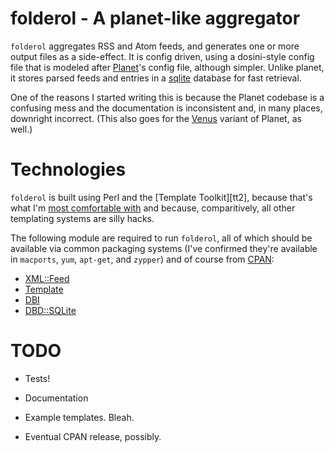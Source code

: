 folderol - A planet-like aggregator
===================================

`folderol` aggregates RSS and Atom feeds, and generates one or more
output files as a side-effect. It is config driven, using a
dosini-style config file that is modeled after [Planet][]'s config
file, although simpler. Unlike planet, it stores parsed feeds and
entries in a [sqlite][] database for fast retrieval.

One of the reasons I started writing this is because the Planet
codebase is a confusing mess and the documentation is inconsistent
and, in many places, downright incorrect. (This also goes for the
[Venus][] variant of Planet, as well.)

Technologies
============

`folderol` is built using Perl and the [Template Toolkit][tt2],
because that's what I'm [most comfortable with][ttbook] and because,
comparitively, all other templating systems are silly hacks.

The following module are required to run `folderol`, all of which
should be available via common packaging systems (I've confirmed
they're available in `macports`, `yum`, `apt-get`, and `zypper`) and
of course from [CPAN](http://www.cpan.org/):

* [XML::Feed](http://search.cpan.org/dist/XML-Feed/)
* [Template](http://search.cpan.org/dist/Template/)
* [DBI](http://search.cpan.org/dist/DBI/)
* [DBD::SQLite](http://search.cpan.org/dist/DBD-SQLite/)

TODO
====

* Tests!
* Documentation
* Example templates. Bleah.
* Eventual CPAN release, possibly.

  [Planet]: http://planetplanet.org/
  [Venus]: http://www.intertwingly.net/code/venus/
  [sqlite]: http://sqlite.org/
  [tt]: http://tt2.org/
  [ttbook]: http://shop.oreilly.com/product/9780596004767.do
